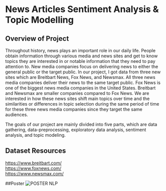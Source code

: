 # News Articles Sentiment Analysis & Topic Modelling
## Overview of Project
Throughout history, news plays an important role in our daily life. People obtain information
through various media and news sites and get to know topics they are interested in or notable
information that they need to pay attention to. New media companies focus on delivering news to
either the general public or the target public. In our project, I got data from three new sites
which are Breitbart News, Fox News, and Newsmax. All three news media companies deliver
their news to the same target public. Fox News is one of the biggest news media companies in
the United States. Breitbart and Newsmax are smaller companies compared to Fox News. We are
interested in how these news sites shift main topics over time and the similarities or differences
in topic selection during the same period of time for these three news media companies since
they target the same audiences.

The goals of our project are mainly divided into five parts, which are data gathering,
data-preprocessing, exploratory data analysis, sentiment analysis, and topic modeling.

## Dataset Resources
https://www.breitbart.com/ \
https://www.foxnews.com/ \
https://www.newsmax.com/

##Poster
![POSTER NLP](https://user-images.githubusercontent.com/64837491/191896258-a65899af-bfa0-40f0-8bb6-7824578bfac4.jpg)
